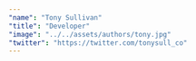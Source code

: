 ```yaml
---
"name": "Tony Sullivan"
"title": "Developer"
"image": "../../assets/authors/tony.jpg"
"twitter": "https://twitter.com/tonysull_co"
---
```

